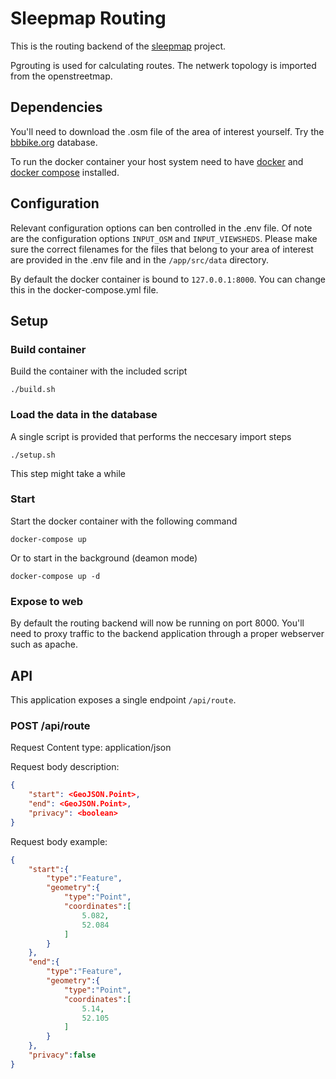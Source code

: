 # Sleepmap Routing
This is the routing backend of the [sleepmap](https://github.com/sdhoek/sleepmap) project.

Pgrouting is used for calculating routes. The netwerk topology is imported from the openstreetmap.

## Dependencies
You'll need to download the .osm file of the area of interest yourself. Try the [bbbike.org](http://download.bbbike.org/osm/bbbike/) database.

To run the docker container your host system need to have [docker](https://www.docker.com/) and [docker compose](https://docs.docker.com/compose/) installed.

## Configuration
Relevant configuration options can ben controlled in the .env file. Of note are the configuration options `INPUT_OSM` and `INPUT_VIEWSHEDS`. Please make sure the correct filenames for the files that belong to your area of interest are provided in the .env file and in the `/app/src/data` directory.

By default the docker container is bound to `127.0.0.1:8000`. You can change this in the docker-compose.yml file.

## Setup

### Build container
Build the container with the included script
```
./build.sh
```

### Load the data in the database
A single script is provided that performs the neccesary import steps
```
./setup.sh
```
This step might take a while

### Start
Start the docker container with the following command
```
docker-compose up
```
Or to start in the background (deamon mode)
```
docker-compose up -d
```

### Expose to web
By default the routing backend will now be running on port 8000. You'll need to proxy traffic to the backend application through a proper webserver such as apache.

## API
This application exposes a single endpoint `/api/route`.

### POST /api/route
Request Content type: application/json

Request body description:
```json
{
    "start": <GeoJSON.Point>,
    "end": <GeoJSON.Point>,
    "privacy": <boolean>
}
```

Request body example:
```json
{
    "start":{
        "type":"Feature",
        "geometry":{
            "type":"Point",
            "coordinates":[
                5.082,
                52.084
            ]
        }
    },
    "end":{
        "type":"Feature",
        "geometry":{
            "type":"Point",
            "coordinates":[
                5.14,
                52.105
            ]
        }
    },
    "privacy":false
}
```

